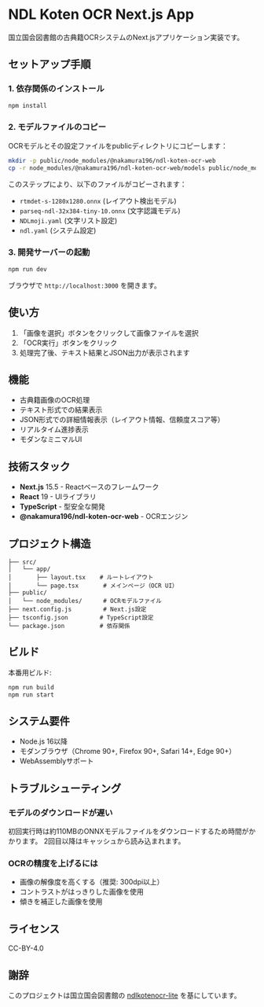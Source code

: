 # NDL Koten OCR Next.js App

国立国会図書館の古典籍OCRシステムのNext.jsアプリケーション実装です。

## セットアップ手順

### 1. 依存関係のインストール

```bash
npm install
```

### 2. モデルファイルのコピー

OCRモデルとその設定ファイルをpublicディレクトリにコピーします：

```bash
mkdir -p public/node_modules/@nakamura196/ndl-koten-ocr-web
cp -r node_modules/@nakamura196/ndl-koten-ocr-web/models public/node_modules/@nakamura196/ndl-koten-ocr-web/
```

このステップにより、以下のファイルがコピーされます：
- `rtmdet-s-1280x1280.onnx` (レイアウト検出モデル)
- `parseq-ndl-32x384-tiny-10.onnx` (文字認識モデル)
- `NDLmoji.yaml` (文字リスト設定)
- `ndl.yaml` (システム設定)

### 3. 開発サーバーの起動

```bash
npm run dev
```

ブラウザで `http://localhost:3000` を開きます。

## 使い方

1. 「画像を選択」ボタンをクリックして画像ファイルを選択
2. 「OCR実行」ボタンをクリック
3. 処理完了後、テキスト結果とJSON出力が表示されます

## 機能

- 古典籍画像のOCR処理
- テキスト形式での結果表示
- JSON形式での詳細情報表示（レイアウト情報、信頼度スコア等）
- リアルタイム進捗表示
- モダンなミニマルUI

## 技術スタック

- **Next.js** 15.5 - Reactベースのフレームワーク
- **React** 19 - UIライブラリ
- **TypeScript** - 型安全な開発
- **@nakamura196/ndl-koten-ocr-web** - OCRエンジン

## プロジェクト構造

```
├── src/
│   └── app/
│       ├── layout.tsx    # ルートレイアウト
│       └── page.tsx       # メインページ（OCR UI）
├── public/
│   └── node_modules/      # OCRモデルファイル
├── next.config.js         # Next.js設定
├── tsconfig.json         # TypeScript設定
└── package.json          # 依存関係
```

## ビルド

本番用ビルド:

```bash
npm run build
npm run start
```

## システム要件

- Node.js 16以降
- モダンブラウザ（Chrome 90+, Firefox 90+, Safari 14+, Edge 90+）
- WebAssemblyサポート

## トラブルシューティング

### モデルのダウンロードが遅い

初回実行時は約110MBのONNXモデルファイルをダウンロードするため時間がかかります。
2回目以降はキャッシュから読み込まれます。

### OCRの精度を上げるには

- 画像の解像度を高くする（推奨: 300dpi以上）
- コントラストがはっきりした画像を使用
- 傾きを補正した画像を使用

## ライセンス

CC-BY-4.0

## 謝辞

このプロジェクトは国立国会図書館の [ndlkotenocr-lite](https://github.com/ndl-lab/ndlkotenocr-lite) を基にしています。
